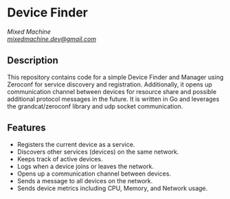 # Device Finder

*Mixed Machine*
<br />
*<mixedmachine.dev@gmail.com>*

## Description

This repository contains code for a simple Device Finder and Manager using Zeroconf for service discovery and registration. Additionally, it opens up communication channel between devices for resource share and possible additional protocol messages in the future. It is written in Go and leverages the grandcat/zeroconf library and udp socket communication.

## Features

- Registers the current device as a service.
- Discovers other services (devices) on the same network.
- Keeps track of active devices.
- Logs when a device joins or leaves the network.
- Opens up a communication channel between devices.
- Sends a message to all devices on the network.
- Sends device metrics including CPU, Memory, and Network usage.
